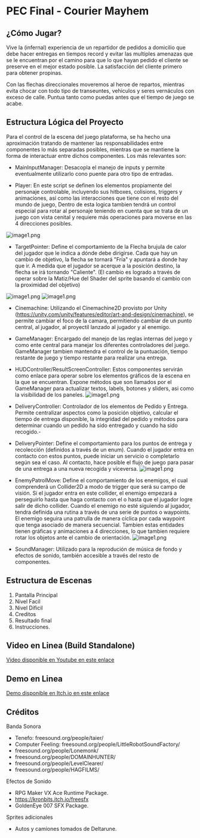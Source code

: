 # PEC Final - Courier Mayhem


## ¿Cómo Jugar?

Vive la (infernal) experiencia de un repartidor de pedidos a domicilio que debe hacer entregas en tiempos record y evitar las multiples amenazas que se le encuentran por el camino para que lo que hayan pedido el cliente se preserve en el mejor estado posible. La satisfacción del cliente primero para obtener propinas.

Con las flechas direccionales moveremos al heroe de repartos, mientras evita chocar con todo tipo de transeuntes, vehiculos y seres vernáculos con exceso de calle. Puntua tanto como puedas antes que el tiempo de juego se acabe.


## Estructura Lógica del Proyecto

Para el control de la escena del juego plataforma, se ha hecho una aproximación tratando de mantener las responsabilidades entre
componentes lo más separadas posibles, mientras que se mantiene la forma de interactuar entre dichos componentes. Los más relevantes son:

- MainInputManager: Desacopla el manejo de inputs y permite eventualmente utilizarlo cono puente para otro tipo de entradas.

- Player: En este script se definen los elementos propiamente del personaje controlable, incluyendo sus hitboxes, colisions, triggers y animaciones, así como las interacciones que tiene con el resto del mundo de juego, Dentro de esta logica tambien tendrá un control especial para rotar al personaje teniendo en cuenta que se trata de un juego con vista cenital y requiere más operaciones para moverse en las 4 direcciones posibles.

![image1.png](./topdowngraph.png)


- TargetPointer: Define el comportamiento de la Flecha brujula de calor del jugador que le indica a dónde debe dirigirse. Cada que hay un cambio de objetivo, la flecha se tornará "Fría" y apuntará a donde hay que ir. A medida que el jugador se acerque a la posición destino, la flecha se irá tornando "Caliente". (El cambio es logrado a través de operar sobre la Matiz/Hue del Shader del sprite basando el cambio con la proximidad del objetivo)

![image1.png](./pointer.png)
![image1.png](./ponterR.png)


- Cinemachine: Utilizando el Cinemachine2D provisto por Unity (https://unity.com/unity/features/editor/art-and-design/cinemachine), se permite cambiar el foco de la camara, permitiendo cambiar de un punto central, al jugador, al proyectil lanzado al jugador y al enemigo. 


- GameManager: Encargado del manejo de las reglas internas del juego y como ente central para manejar los diferentes controladores del juego. GameManager tambien mantendra el control de la puntuación, tiempo restante de juego y tiempo restante para realizar una entrega.

- HUDController/ResultScreenController: Estos componentes servirán como enlace para operar sobre los elementos gráficos de la escena en la que se encuentran. Expone métodos que son llamados por el GameManager para actualizar textos, labels, botones y sliders, asi como la visibilidad de los paneles. 
![image1.png](./ui.png)


- DeliveryController: Controlador de los elementos de Pedido y Entrega. Permite centralizar aspectos como la posición objetivo, calcular el tiempo de entrega disponible, la integridad del pedido y métodos para determinar cuando un pedido ha sido entregado y cuando ha sido recogido.-

- DeliveryPointer: Define el comportamiento para los puntos de entrega y recolección (definidos a través de un enum). Cuando el jugador entra en contacto con estos puntos, puede iniciar un servicio o completarlo según sea el caso. Al contacto, hace posible el flujo de juego para pasar de una entrega a una nueva recogida y viceversa.
![image1.png](./points.png)


- EnemyPatrolMove: Define el comportamiento de los enemigos, el cual comprenderá un Collider2D a modo de trigger que será su campo de visión. Si el jugador entra en este collider, el enemigo empezará a perseguirlo hasta que haga contacto con el o hasta que el jugador logre salir de dicho collider. Cuando el enemigo no esté siguiendo al jugador, tendra definida una rutina a través de una serie de puntos o waypoints. El enemigo seguira una patrulla de manera cíclica por cada waypoint que tenga asociado de manera secuencial. Tambien estas entidades tienen gráficas y animaciones a 4 direcciones, lo que tambien requiere rotar los objetos ante el cambio de orientación. 
![image1.png](./enemy.png)


- SoundManager: Utilizado para la reprodución de música de fondo y efectos de sonido, también accesible a través del resto de componentes.


## Estructura de Escenas

1. Pantalla Principal 
2. Nivel Facil
3. Nivel Dificil
4. Creditos
5. Resultado final
6. Instrucciones.

## Video en Linea (Build Standalone)

[Video disponible en Youtube en este enlace](https://youtu.be/oOsXBdAOC0I)


## Demo en Linea

[Demo disponible en Itch.io en este enlace](https://mutisantos.itch.io/courier-mayhem)

## Créditos


Banda Sonora
- Tenefo: freesound.org/people/taier/
- Computer Feeling: freesound.org/people/LittleRobotSoundFactory/
- freesound.org/people/Lonemonk/
- freesound.org/people/DOMAINHUNTER/
- freesound.org/people/LevelClearer/
- freesound.org/people/HAGFILMS/

Efectos de Sonido
- RPG Maker VX Ace Runtime Package.
- https://kronbits.itch.io/freesfx
- GoldenEye 007 SFX Package.

Sprites adicionales
- Autos y camiones tomados de Deltarune.

